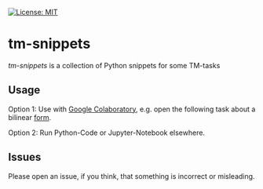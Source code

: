 [![License: MIT](https://img.shields.io/badge/License-MIT-yellow.svg)](https://opensource.org/licenses/MIT)

# tm-snippets

 *tm-snippets* is a collection of Python snippets for some TM-tasks

## Usage

Option 1: Use with [Google Colaboratory](https://colab.research.google.com), e.g. open the following task about a bilinear [form](https://colab.research.google.com/github/kassbohm/tm-snippets/blob/master/de/ipynb/trafo_passive.ipynb).

Option 2: Run Python-Code or Jupyter-Notebook elsewhere.

## Issues
Please open an issue, if you think, that something is incorrect or misleading.
